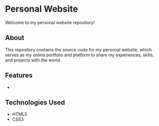 # Personal Website

Welcome to my personal website repository!

## About

This repository contains the source code for my personal website, which serves as my online portfolio and platform to share my experiences, skills, and projects with the world.

## Features

-

## Technologies Used

- HTML5
- CSS3